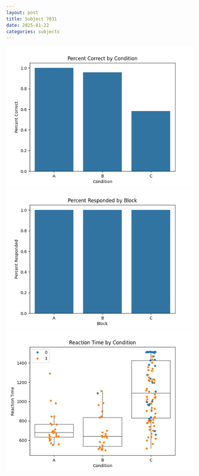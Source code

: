 ```yaml
---
layout: post
title: Subject 7031
date: 2025-01-22
categories: subjects
---
```


![](data/7031/run-35/7031_ATS_percent_correct.png)
![](data/7031/run-35/7031_ATS_percent_responded.png)
![](data/7031/run-35/7031_ATS_rt.png)
